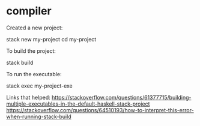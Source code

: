 # compiler

Created a new project:

stack new my-project
cd my-project

To build the project:

stack build

To run the executable:

stack exec my-project-exe

Links that helped:
https://stackoverflow.com/questions/61377715/building-multiple-executables-in-the-default-haskell-stack-project
https://stackoverflow.com/questions/64510193/how-to-interpret-this-error-when-running-stack-build
